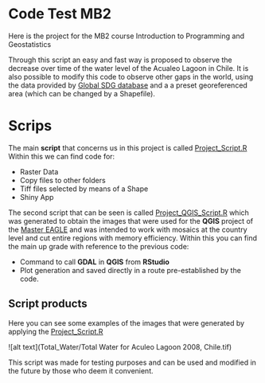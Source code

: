 # Code Test MB2
Here is the project for the MB2 course Introduction to Programming and Geostatistics

Through this script an easy and fast way is proposed to observe the decrease over time of the water level of the Acualeo Lagoon in Chile. It is also possible to modify this code to observe other gaps in the world, using the data provided by [Global SDG database](https://www.sdg661.app/data-products/data-downloads) and a a preset georeferenced area (which can be changed by a Shapefile).

# Scrips

The main __script__ that concerns us in this project is called [Project_Script.R](https://github.com/diegoalarc/Code_Test_MB2/blob/master/Project_Script.R) 
Within this we can find code for:

 - Raster Data
 - Copy files to other folders
 - Tiff files selected by means of a Shape
 - Shiny App
 
The second script that can be seen is called [Project_QGIS_Script.R](https://github.com/diegoalarc/Code_Test_MB2/blob/master/Project_QGIS_Script.R) which was generated to obtain the images that were used for the __QGIS__ project of the [Master EAGLE](http://eagle-science.org/) and was intended to work with mosaics at the country level and cut entire regions with memory efficiency. Within this you can find the main up grade with reference to the previous code:

 - Command to call __GDAL__ in __QGIS__ from __RStudio__
 - Plot generation and saved directly in a route pre-established by the code.
 
 
 ## Script products
 
Here you can see some examples of the images that were generated by applying the [Project_Script.R](https://github.com/diegoalarc/Code_Test_MB2/blob/master/Project_Script.R)
 
 ![alt text](Total_Water/Total Water for Aculeo Lagoon 2008, Chile.tif)
 

This script was made for testing purposes and can be used and modified in the future by those who deem it convenient.

